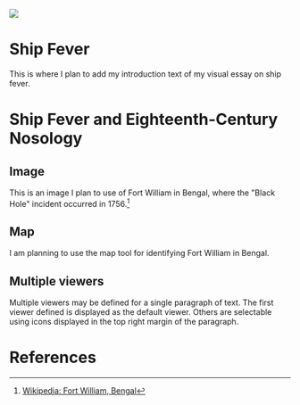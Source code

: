 <a href="https://juncture-digital.org"><img src="https://juncture-digital.org/images/ve-button.png"></a>

<param ve-config 
       title="Ship Fever" 
       banner="https://upload.wikimedia.org/wikipedia/commons/thumb/8/8f/%27The_slave_ship_Brooks%27_RMG_F0872.tiff/lossy-page1-1280px-%27The_slave_ship_Brooks%27_RMG_F0872.tiff.jpg" 
       layout="vertical">

<!-- Entities discussed throughout the essay are typically defined before the essay text and
     are thus available in all text.  Entity identifiers (QIDs) can be found in either
     Wikipedia or Wikidata (https://www.wikidata.org)> -->
<param ve-entity eid="Q1202492"> <!-- Black Hole of Calcutta -->
<param ve-entity eid="Q160649"> <!-- Typhus -->
<param ve-entity eid="Q19848832"> <!-- Eutrochium purpureum -->
<param ve-entity eid="Q7794573"> <!-- Thomas Trotter -->

# Ship Fever

This is where I plan to add my introduction text of my visual essay on ship fever.
<param ve-image 
       manifest="https://iiif.juncture-digital.org/manifest/6dd738aed85597cac540ad31dd5818e86ef7f2918c7b43a9eb3123d5538e6e4c">

# Ship Fever and Eighteenth-Century Nosology

## Image

This is an image I plan to use of Fort William in Bengal, where the "Black Hole" incident occurred in 1756.[^1]
<param ve-image 
       label="Fort William, Bengal" 
       description="painting by Jan Van Ryne, 1754" 
       license="public domain" 
       url="https://upload.wikimedia.org/wikipedia/commons/thumb/c/c7/%22A_Perspective_View_of_Fort_William%22_by_Jan_Van_Ryne%2C_1754.jpg/1024px-%22A_Perspective_View_of_Fort_William%22_by_Jan_Van_Ryne%2C_1754.jpg">

## Map

I am planning to use the map tool for identifying Fort William in Bengal.
<param ve-map center="Q2750027" zoom="11" prefer-geojson>

## Multiple viewers

Multiple viewers may be defined for a single paragraph of text.  The first viewer defined is displayed as the default viewer.  Others are selectable using icons displayed in the top right margin of the paragraph.
<param ve-image 
       manifest="https://iiif.juncture-digital.org/manifest/6dd738aed85597cac540ad31dd5818e86ef7f2918c7b43a9eb3123d5538e6e4c">
<param ve-map center="Q36600" zoom="11">

# References

[^1]: [Wikipedia: Fort William, Bengal](https://en.wikipedia.org/wiki/Fort_William,_India)
